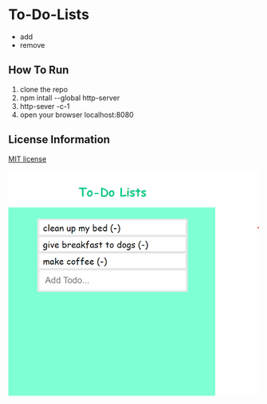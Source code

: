 # To-Do-Lists
<ul>
<li> add</li>
<li> remove </li>
</ul>

## How To Run 
1. clone the repo
2. npm intall --global http-server
3. http-sever -c-1
4. open your browser localhost:8080

## License Information
[MIT license](http://choosealicense.com/licenses/mit)

![todo-lists](https://github.com/Guohua-Diaz/To-Do-Lists/blob/main/todo-lists.png)

